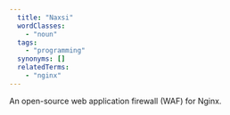 ```yaml
---
  title: "Naxsi"
  wordClasses:
    - "noun"
  tags:
    - "programming"
  synonyms: []
  relatedTerms:
    - "nginx"
---
```

An open-source web application firewall (WAF) for Nginx.
